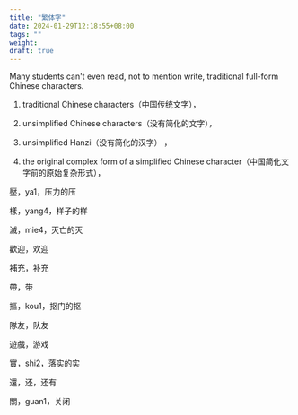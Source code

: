 ```yaml
---
title: "繁体字"
date: 2024-01-29T12:18:55+08:00
tags: ""
weight: 
draft: true
---
```


Many students can't even read, not to mention write, traditional full-form Chinese characters.


1. traditional Chinese characters（中国传统文字），

2. unsimplified Chinese characters（没有简化的文字），

3. unsimplified Hanzi（没有简化的汉字） ，

4. the original complex form of a simplified Chinese character（中国简化文字前的原始复杂形式），

壓，ya1，压力的压

樣，yang4，样子的样

滅，mie4，灭亡的灭

歡迎，欢迎

補充，补充

帶，带

摳，kou1，抠门的抠

隊友，队友

遊戲，游戏

實，shi2，落实的实


還，还，还有

關，guan1，关闭
